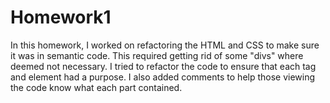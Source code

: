 # Homework1


In this homework, I worked on refactoring the HTML and CSS to make sure it was in semantic code. This required getting rid of some "divs" where deemed not necessary. I tried to refactor the code to ensure that each tag and element had a purpose. I also added comments to help those viewing the code know what each part contained. 